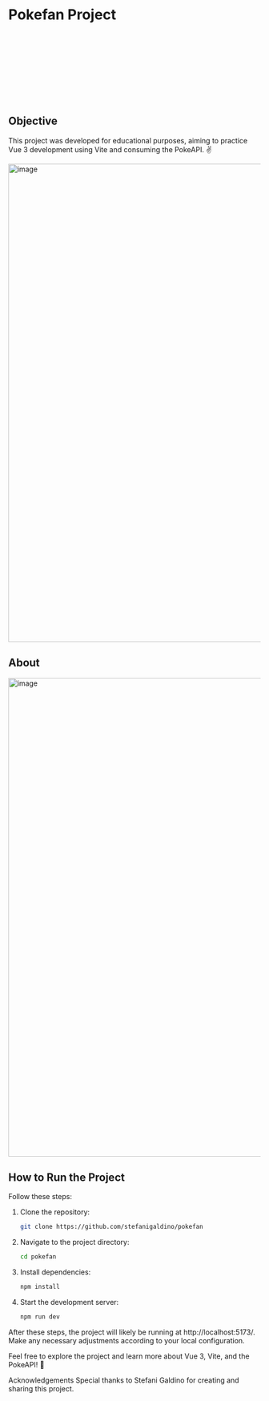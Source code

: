 # Pokefan Project
<?xml version="1.0" encoding="utf-8"?>
<!-- Generator: Adobe Illustrator 16.0.0, SVG Export Plug-In . SVG Version: 6.00 Build 0)  -->
<!DOCTYPE svg PUBLIC "-//W3C//DTD SVG 1.1//EN" "http://www.w3.org/Graphics/SVG/1.1/DTD/svg11.dtd">
<svg version="1.1" id="Layer_1" xmlns="http://www.w3.org/2000/svg" xmlns:xlink="http://www.w3.org/1999/xlink" x="0px" y="0px"
	 width="135px" height="135px" viewBox="0 0 135 135" style="enable-background:new 0 0 135 135;" xml:space="preserve">
<style type="text/css">
<![CDATA[
	.st0{fill:#465652;}
	.st1{fill:#AAB9BA;}
	.st2{fill:#47C67B;}
	.st3{fill:#AAC8D1;}
	.st4{fill:none;stroke:#E83834;stroke-width:6;stroke-linecap:round;stroke-linejoin:round;stroke-miterlimit:10;}
	.st5{fill:#7BC67B;}
	.st6{fill:#7BC7FF;}
	.st7{fill:#7C34C1;}
	.st8{fill:#7C8D96;}
	.st9{fill:#AD2707;}
	.st10{fill:#ADB8BC;}
	.st11{fill:#107510;}
	.st12{fill:#7FE5D8;}
	.st13{fill:#AF4AD1;}
	.st14{fill:#E02B7E;}
	.st15{fill:#E04038;}
	.st16{fill:#AFD7DD;}
	.st17{fill:#E0A010;}
	.st18{fill:#E0D5A4;}
	.st19{fill:#12B2B2;}
	.st20{fill:#12D66B;}
	.st21{fill:#E1A9FF;}
	.st22{fill:#1362A8;}
	.st23{fill:#E2378D;}
	.st24{fill:#E29C37;}
	.st25{fill:#E2B90E;}
	.st26{fill:#E2BF91;}
	.st27{fill:#E2CBAA;}
	.st28{fill:#14A594;}
	.st29{fill:#E4E9ED;}
	.st30{fill:#4A5D60;}
	.st31{fill:#E5B076;}
	.st32{fill:#E5B1C4;}
	.st33{fill:#E5E4C3;}
	.st34{fill:#4B6466;}
	.st35{fill:#E6FF2E;}
	.st36{fill:#18AA67;}
	.st37{fill:#E86207;}
	.st38{fill:#E8A113;}
	.st39{fill:#E8B5A6;}
	.st40{fill:#E8E8ED;}
	.st41{fill:#4E5154;}
	.st42{fill:#E9F1F4;}
	.st43{fill:#4F4B48;}
	.st44{fill:#4F74E8;}
	.st45{fill:#808E93;}
	.st46{fill:#80949B;}
	.st47{fill:#80EDAC;}
	.st48{fill:#B122E0;}
	.st49{fill:#B2C4CC;}
	.st50{fill:#83D839;}
	.st51{fill:#B3C6C6;}
	.st52{fill:none;stroke:#33363A;stroke-width:3;stroke-linecap:round;stroke-linejoin:round;stroke-miterlimit:10;}
	.st53{fill:#1A8E1C;}
	.st54{fill:#1A93D6;}
	.st55{fill:#B50B0B;}
	.st56{fill:#1AD88F;}
	.st57{fill:#B5DAF4;}
	.st58{fill:#EA7B1F;}
	.st59{fill:#EA81BD;}
	.st60{fill:#87B8D6;}
	.st61{fill:#87C3F4;}
	.st62{fill:#EAC79D;}
	.st63{fill:#EADF11;}
	.st64{fill:#EAE4C5;}
	.st65{fill:#B78094;}
	.st66{fill:#8844D8;}
	.st67{fill:#EBF4F7;}
	.st68{fill:#893015;}
	.st69{fill:#89410B;}
	.st70{fill:#899BA3;}
	.st71{fill:#EDE3B9;}
	.st72{enable-background:new    ;}
	.st73{fill:#50FF9F;}
	.st74{fill:#EEDCF4;}
	.st75{fill:#EFA37D;}
	.st76{fill:#EFA3CC;}
	.st77{fill:#EFC99A;}
	.st78{fill:#54AF79;}
	.st79{fill:#BA503A;}
	.st80{fill:#BA8663;}
	.st81{fill:#8B4FE0;}
	.st82{fill:#58ED9B;}
	.st83{fill:#BC7DFF;}
	.st84{fill:#8D9AA3;}
	.st85{fill:#BCCAD3;}
	.st86{fill:#8DE4FF;}
	.st87{fill:#20B518;}
	.st88{fill:#BF44F2;}
	.st89{fill:#21CEA1;}
	.st90{fill:#BFDAE0;}
	.st91{fill:#F0FBFC;}
	.st92{fill:#F2D9A7;}
	.st93{fill:#F2EAC9;}
	.st94{fill:#24D1AF;}
	.st95{fill:#25931C;}
	.st96{fill:#F4C4B3;}
	.st97{fill:#F4D3A2;}
	.st98{fill:#F4D647;}
	.st99{fill:#F4D7B8;}
	.st100{fill:#F4EC8E;}
	.st101{fill:#5B524D;}
	.st102{fill:#F77819;}
	.st103{fill:#F79AE1;}
	.st104{fill:#5E707A;}
	.st105{fill:#F93585;}
	.st106{fill:#F95D5D;}
	.st107{fill:#F9C19B;}
	.st108{fill:#F9CB58;}
	.st109{fill:#F9D2B2;}
	.st110{fill:#F9F07D;}
	.st111{fill:#F9F1D2;}
	.st112{fill:#F9F4B7;}
	.st113{fill:#F9F9E4;}
	.st114{fill:#5F1DAA;}
	.st115{fill:#5F9AD6;}
	.st116{fill:#C0C0C4;}
	.st117{fill:#91EA57;}
	.st118{fill:#C12727;}
	.st119{fill:#C191A0;}
	.st120{fill:#923BB7;}
	.st121{fill:#93A0A3;}
	.st122{fill:#93F9EA;}
	.st123{fill:#93FF5A;}
	.st124{fill:#C4833D;}
	.st125{fill:#95A2A5;}
	.st126{fill:#965514;}
	.st127{fill:#96562C;}
	.st128{fill:#2AF42F;}
	.st129{fill:#C5D7DD;}
	.st130{fill:#C68510;}
	.st131{fill:#C6A86D;}
	.st132{fill:#C6BB8D;}
	.st133{fill:#2C9DCE;}
	.st134{fill:#FBFCF2;}
	.st135{fill:#FC70B0;}
	.st136{fill:#FCE6C8;}
	.st137{fill:#FCF7E3;}
	.st138{fill:#C90D6B;}
	.st139{fill:#FDFEFF;}
	.st140{fill:#FDFFDC;}
	.st141{fill:#FF1A1A;}
	.st142{fill:#FF5252;}
	.st143{fill:#FF5B00;}
	.st144{fill:#FF6155;}
	.st145{fill:#FF630D;}
	.st146{fill:#FF6666;}
	.st147{fill:#FF7676;}
	.st148{fill:#FF7900;}
	.st149{fill:#FF860D;}
	.st150{fill:#FF8B00;}
	.st151{fill:#FF8F8F;}
	.st152{fill:#FF900B;}
	.st153{fill:#FF908A;}
	.st154{fill:#FF960B;}
	.st155{fill:#FF9C0D;}
	.st156{fill:#FFA9D4;}
	.st157{fill:#FFAA00;}
	.st158{fill:#FFAD40;}
	.st159{fill:#FFAF10;}
	.st160{fill:#FFB000;}
	.st161{fill:#FFBE08;}
	.st162{fill:#FFBF31;}
	.st163{fill:#FFC200;}
	.st164{fill:#FFCAE8;}
	.st165{fill:#FFCCF5;}
	.st166{fill:#FFD00B;}
	.st167{fill:#FFD039;}
	.st168{fill:#FFD400;}
	.st169{fill:#FFD833;}
	.st170{fill:#FFDB80;}
	.st171{fill:#FFDDD2;}
	.st172{fill:#FFE6D4;}
	.st173{fill:#FFE6EB;}
	.st174{fill:#FFE98D;}
	.st175{fill:#FFECD2;}
	.st176{fill:#FFF1D9;}
	.st177{fill:#FFF24D;}
	.st178{fill:#FFF3C2;}
	.st179{fill:#FFF4C7;}
	.st180{fill:#FFF800;}
	.st181{fill:#FFF80D;}
	.st182{fill:#FFF9DE;}
	.st183{fill:#FFFBD7;}
	.st184{fill:#FFFBEB;}
	.st185{fill:#FFFCC0;}
	.st186{fill:#FFFCDC;}
	.st187{fill:#FFFFFA;}
	.st188{fill:#FFFFFF;}
	.st189{fill:#63797F;}
	.st190{fill:#65E529;}
	.st191{fill:#66310E;}
	.st192{fill:#663C17;}
	.st193{fill:#9A5AE5;}
	.st194{fill:#CA30EF;}
	.st195{fill:#6892FC;}
	.st196{fill:#9CFFC4;}
	.st197{fill:#CC4306;}
	.st198{fill:#CC549E;}
	.st199{fill:#9E3256;}
	.st200{fill:#CDFFBB;}
	.st201{fill:#CE86AF;}
	.st202{fill:#CED9DD;}
	
		.st203{fill:none;stroke:#33363A;stroke-width:3;stroke-linecap:round;stroke-linejoin:round;stroke-miterlimit:10;stroke-dasharray:6;}
	.st204{fill:#CFE1E2;}
	.st205{fill:#33363A;}
	.st206{fill:#34C166;}
	.st207{fill:#364B5B;}
	.st208{fill:#3662CE;}
	.st209{fill:#36C6FF;}
	.st210{fill:#6ADB9A;}
	.st211{fill:#6D5C4D;}
	.st212{fill:#6EBDF9;}
	.st213{fill:#0031FF;}
	.st214{fill:#0062FF;}
	.st215{fill:#0068FF;}
	.st216{fill:#0086FF;}
	.st217{fill:#009BE8;}
	.st218{fill:#00AAFF;}
	.st219{fill:#D271FF;}
	.st220{fill:#D363A9;}
	.st221{fill:#D3964C;}
	.st222{fill:#D3DFE2;}
	.st223{fill:#D3E0E2;}
	.st224{fill:#D3EFF4;}
	.st225{fill:#063B66;}
	.st226{fill:#D60909;}
	.st227{fill:#D61D1D;}
	.st228{fill:#D7F0FF;}
	.st229{fill:#09B285;}
	.st230{fill:#D8D593;}
	.st231{fill:#D8E2EA;}
	.st232{fill:#D8E5EA;}
	.st233{fill:#3E5054;}
	.st234{fill:#D988FF;}
	.st235{fill:#D9E7E8;}
	.st236{fill:#702252;}
	.st237{fill:#70D3E0;}
	.st238{fill:#A02FF2;}
	.st239{fill:#A2F255;}
	.st240{fill:#A35616;}
	.st241{fill:#A3CCCC;}
	.st242{fill:#0A6ADD;}
	.st243{fill:#A5145D;}
	.st244{fill:#A57555;}
	.st245{fill:#77D6FC;}
	.st246{fill:#7815CE;}
	.st247{fill:#A7BBC1;}
	.st248{fill:#DBD279;}
	.st249{fill:#0D5C9E;}
	.st250{fill:#A83C11;}
	.st251{fill:#A8633D;}
	.st252{fill:#A8A3E5;}
	.st253{fill:#DCE6EA;}
	.st254{fill:#DCE7EA;}
	.st255{fill:#A962E8;}
	.st256{fill:#DD2466;}
	.st257{fill:#DDC38A;}
	.st258{fill:#DDD2B1;}
	.st259{fill:#DFE7E8;}
	.st260{fill:#42B1E8;}
	.st261{fill:#436377;}
	.st262{fill:#43B530;}
]]>
</style>
<g>
	<g>
		<path class="st187" d="M115.667,81.167c0,26.601-21.564,48.166-48.166,48.166c-26.604,0-48.168-21.565-48.168-48.166
			c0-26.604,21.564-75.5,48.168-75.5C94.103,5.667,115.667,54.563,115.667,81.167z"/>
	</g>
	<g>
		<path class="st113" d="M67.501,5.667v123.666c26.602,0,48.166-21.565,48.166-48.166C115.667,54.563,94.103,5.667,67.501,5.667z"/>
	</g>
	<g>
		<g>
			<path class="st5" d="M37.653,108.493c4.445,4.857,9.34,7.236,6.738,9.617c-2.604,2.381-8.316,0.371-12.762-4.486
				c-4.443-4.858-5.936-10.728-3.332-13.109C30.899,98.136,33.21,103.632,37.653,108.493z"/>
		</g>
		<g>
			<path class="st78" d="M97.347,108.493c-4.445,4.857-9.34,7.236-6.738,9.617c2.604,2.381,8.316,0.371,12.762-4.486
				c4.443-4.858,5.936-10.728,3.332-13.109C104.101,98.136,101.79,103.632,97.347,108.493z"/>
		</g>
	</g>
	<g>
		<path class="st205" d="M67.501,130.833c-27.387,0-49.668-22.28-49.668-49.666c0-13.942,5.612-32.964,14.299-48.46
			C42.449,14.303,55.01,4.167,67.501,4.167c12.49,0,25.051,10.136,35.367,28.54c8.687,15.496,14.299,34.518,14.299,48.46
			C117.167,108.553,94.887,130.833,67.501,130.833z M67.501,7.167c-6.578,0-19.579,3.509-32.752,27.007
			c-8.454,15.081-13.916,33.526-13.916,46.993c0,25.732,20.936,46.666,46.668,46.666c25.731,0,46.666-20.934,46.666-46.666
			c0-13.466-5.462-31.912-13.916-46.993C87.079,10.676,74.078,7.167,67.501,7.167z"/>
	</g>
	<g>
		<path class="st5" d="M95.79,93.637c-6.268,13.575-19.066,21.016-28.588,16.62s-5.098-12.389,1.17-25.965
			c6.266-13.573,12.002-27.589,21.523-23.191C99.417,65.495,102.056,80.063,95.79,93.637z"/>
	</g>
	<g>
		<path class="st78" d="M89.896,61.101c-9.521-4.397-15.258,9.618-21.523,23.191c-0.297,0.641-0.586,1.265-0.871,1.88v24.209
			c9.488,4.109,22.088-3.309,28.289-16.744C102.056,80.063,99.417,65.495,89.896,61.101z"/>
	</g>
	<g>
		<circle class="st5" cx="39.803" cy="42.714" r="3.06"/>
	</g>
	<g>
		<circle class="st5" cx="50.845" cy="28.077" r="1.197"/>
	</g>
	<g>
		<circle class="st5" cx="44.593" cy="60.277" r="1.73"/>
	</g>
	<g>
		<circle class="st78" cx="71.559" cy="117.383" r="1.729"/>
	</g>
	<g>
		<circle class="st5" cx="63.418" cy="115.653" r="1.729"/>
	</g>
	<g>
		<circle class="st78" cx="88.046" cy="34.144" r="3.537"/>
	</g>
	<g>
		<circle class="st78" cx="98.08" cy="49.233" r="3.46"/>
	</g>
	<g>
		<circle class="st5" cx="48.835" cy="95.614" r="3.459"/>
	</g>
	<g>
		<path class="st5" d="M71.226,44.859c0,8.108,3.498,14.682-4.611,14.682s-14.682-6.573-14.682-14.682s6.572-14.685,14.682-14.685
			S71.226,36.751,71.226,44.859z"/>
	</g>
	<g>
		<path class="st78" d="M67.501,59.508c6.951-0.482,3.725-6.854,3.725-14.648s3.227-14.169-3.725-14.651V59.508z"/>
	</g>
</g>
</svg>


## Objective
This project was developed for educational purposes, aiming to practice Vue 3 development using Vite and consuming the PokeAPI. ✌️

<img width="955" alt="image" src="https://github.com/stefanigaldino/pokefan/assets/72844800/26fe116e-53a8-4c2e-ab88-9010dd17ccb0">

## About

<img width="956" alt="image" src="https://github.com/stefanigaldino/pokefan/assets/72844800/e31b1014-f649-4d73-8452-15e200a72bf5">


## How to Run the Project
Follow these steps:

1. Clone the repository:
   ```bash
   git clone https://github.com/stefanigaldino/pokefan

2. Navigate to the project directory:
   ```bash
   cd pokefan

3. Install dependencies:
   ```bash
   npm install

4. Start the development server:
   ```bash
   npm run dev

After these steps, the project will likely be running at http://localhost:5173/. Make any necessary adjustments according to your local configuration.

Feel free to explore the project and learn more about Vue 3, Vite, and the PokeAPI! 👾

Acknowledgements
Special thanks to Stefani Galdino for creating and sharing this project.
